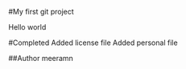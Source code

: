 #My first git project

Hello world

#Completed
Added license file
Added personal file

##Author
meeramn
